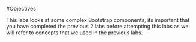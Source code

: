 #Objectives

This labs looks at some complex Bootstrap components, its important that you have completed the previous 2 labs before attempting this labs as we will refer to concepts that we used in the previous labs.